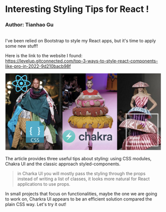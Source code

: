# Interesting Styling Tips for React !
### Author: Tianhao Gu
<br>
I've been relied on Bootstrap to style my React apps, but it's time to apply some new stuff! 

Here is the link to the website I found: <br>
<https://levelup.gitconnected.com/top-3-ways-to-style-react-components-like-pro-in-2022-9d210bacb98f>

![MEME](/assets/image.png)

The article provides three useful tips about styling: using CSS modules, Chakra UI and the classic approach styled-components.
> in Charka UI you will mostly pass the styling through the props instead of writing a list of classes, it looks more natural for React applications to use props.

In small projects that focus on functionalities, maybe the one we are going to work on, Charkra UI appears to be an efficient solution compared the plain CSS way. Let's try it out! 

